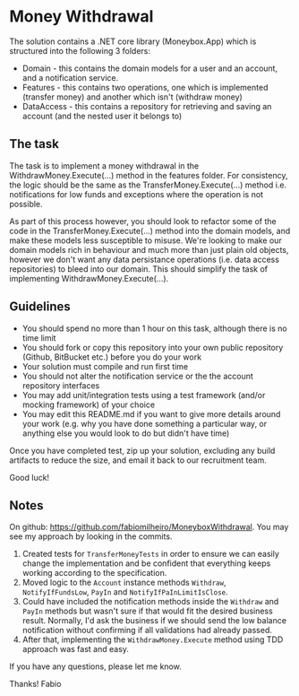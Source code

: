 # Money Withdrawal

The solution contains a .NET core library (Moneybox.App) which is structured into the following 3 folders:

* Domain - this contains the domain models for a user and an account, and a notification service.
* Features - this contains two operations, one which is implemented (transfer money) and another which isn't (withdraw money)
* DataAccess - this contains a repository for retrieving and saving an account (and the nested user it belongs to)

## The task

The task is to implement a money withdrawal in the WithdrawMoney.Execute(...) method in the features folder. For consistency, the logic should be the same as the TransferMoney.Execute(...) method i.e. notifications for low funds and exceptions where the operation is not possible. 

As part of this process however, you should look to refactor some of the code in the TransferMoney.Execute(...) method into the domain models, and make these models less susceptible to misuse. We're looking to make our domain models rich in behaviour and much more than just plain old objects, however we don't want any data persistance operations (i.e. data access repositories) to bleed into our domain. This should simplify the task of implementing WithdrawMoney.Execute(...).

## Guidelines

* You should spend no more than 1 hour on this task, although there is no time limit
* You should fork or copy this repository into your own public repository (Github, BitBucket etc.) before you do your work
* Your solution must compile and run first time
* You should not alter the notification service or the the account repository interfaces
* You may add unit/integration tests using a test framework (and/or mocking framework) of your choice
* You may edit this README.md if you want to give more details around your work (e.g. why you have done something a particular way, or anything else you would look to do but didn't have time)

Once you have completed test, zip up your solution, excluding any build artifacts to reduce the size, and email it back to our recruitment team.

Good luck!

## Notes

On github: https://github.com/fabiomilheiro/MoneyboxWithdrawal. You may see my approach by looking in the commits.

1. Created tests for `TransferMoneyTests` in order to ensure we can easily change the implementation and be confident that everything keeps working according to the specification.
2. Moved logic to the `Account` instance methods `Withdraw`, `NotifyIfFundsLow`, `PayIn` and `NotifyIfPaInLimitIsClose`.
3. Could have included the notification methods inside the `Withdraw` and `PayIn` methods but wasn't sure if that would fit the desired business result.
Normally, I'd ask the business if we should send the low balance notification without confirming if all validations had already passed.
4. After that, implementing the `WithdrawMoney.Execute` method using TDD approach was fast and easy.

If you have any questions, please let me know.

Thanks!
Fabio
